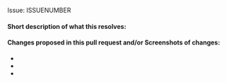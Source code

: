 Issue: ISSUENUMBER

<!-- Add the issue number that is fixed by this PR (In the form Issue: 123) -->
<!-- remove these comment lines-->

#### Short description of what this resolves:

#### Changes proposed in this pull request and/or Screenshots of changes:

-
-
-